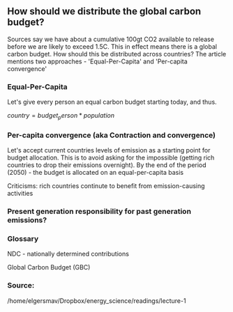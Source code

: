 ## How should we distribute the global carbon budget?

Sources say we have about a cumulative 100gt CO2 available to release before we are likely to exceed 1.5C. This in effect means there is a global carbon budget. How should this be distributed across countries? The article mentions two approaches - 'Equal-Per-Capita' and 'Per-capita convergence'

### Equal-Per-Capita

Let's give every person an equal carbon budget starting today, and thus.

$country = budget_person * population$

### Per-capita convergence (aka Contraction and convergence)

Let's accept current countries levels of emission as a starting point for budget allocation. This is to avoid asking for the impossible (getting rich countries to drop their emissions overnight). By the end of the period (2050) - the budget is allocated on an equal-per-capita basis

Criticisms: rich countries continute to benefit from emission-causing activities

### Present generation responsibility for past generation emissions?

### Glossary

NDC - nationally determined contributions

Global Carbon Budget (GBC)


### Source:

/home/elgersmav/Dropbox/energy_science/readings/lecture-1

